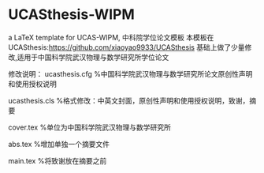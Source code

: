# UCASthesis-WIPM
a LaTeX template for UCAS-WIPM, 中科院学位论文模板
本模板在UCASthesis:https://github.com/xiaoyao9933/UCASthesis
基础上做了少量修改,适用于中国科学院武汉物理与数学研究所学位论文

修改说明：
ucasthesis.cfg
%中国科学院武汉物理与数学研究所论文原创性声明和使用授权说明

ucasthesis.cls
%格式修改：中英文封面，原创性声明和使用授权说明，致谢，摘要

cover.tex
%单位为中国科学院武汉物理与数学研究所

abs.tex
%增加单独一个摘要文件

main.tex
%将致谢放在摘要之前
